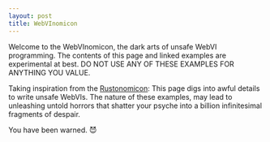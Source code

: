 ```yaml
---
layout: post
title: WebVInomicon
---
```


Welcome to the WebVInomicon, the dark arts of unsafe WebVI programming.
The contents of this page and linked examples are experimental at best.
DO NOT USE ANY OF THESE EXAMPLES FOR ANYTHING YOU VALUE.

Taking inspiration from the [Rustonomicon](https://doc.rust-lang.org/nomicon/):
This page digs into awful details to write unsafe WebVIs.
The nature of these examples, may lead to unleashing untold horrors that shatter your psyche into a billion infinitesimal fragments of despair.

You have been warned. :smiling_imp:

